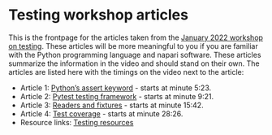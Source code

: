 # Testing workshop articles 

This is the frontpage for the articles taken from the [January 2022 workshop on testing](https://youtu.be/IsHYnI8Tbfw?list=PLilvrWT8aLuYID3YZ7KddS5ky2SaH4DKK). These articles will be more meaningful to you if you are familiar with the Python programming language and napari software. These articles summarize the information in the video and should stand on their own. The articles are listed here with the timings on the video next to the article:  
* Article 1: [Python’s assert keyword](./article-1-pythons-assert-keyword.md) - starts at minute 5:23.  
* Article 2: [Pytest testing framework](./article-2-pytest-testing-frameworks.md) - starts at minute 9:21.  
* Article 3: [Readers and fixtures](./article-3-readers-and-fixtures.md) - starts at minute 15:42.  
* Article 4: [Test coverage](./article-4-test-coverage.md) - starts at minute 28:26.  
* Resource links: [Testing resources](./testing-resources.md)  